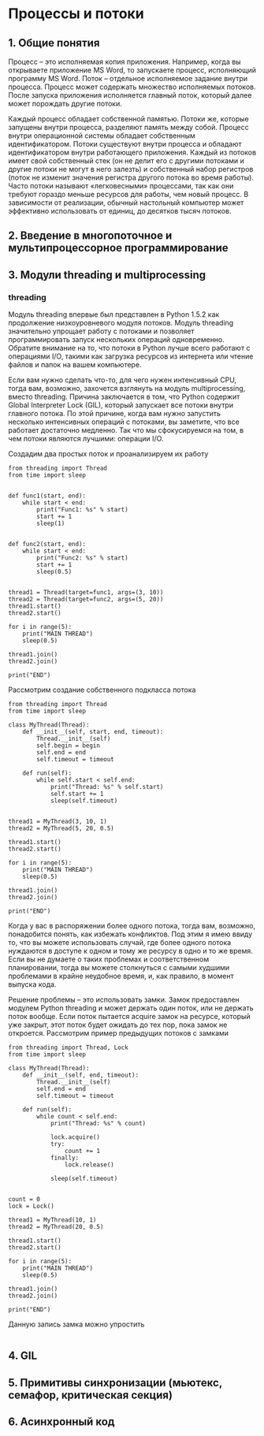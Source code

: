 # Процессы и потоки
## 1. Общие понятия
Процесс – это исполняемая копия приложения. Например, когда вы открываете приложение MS Word, то
запускаете процесс, исполняющий программу MS Word. Поток – отдельное исполняемое задание внутри
процесса. Процесс может содержать множество исполняемых потоков. После запуска приложения
исполняется главный поток, который далее может порождать другие потоки.

Каждый процесс обладает собственной памятью. Потоки же, которые запущены внутри процесса,
разделяют память между собой. Процесс внутри операционной системы обладает собственным
идентификатором. Потоки существуют внутри процесса и обладают идентификатором внутри работающего
приложения. Каждый из потоков имеет свой собственный стек (он не делит его с другими потоками и
другие потоки не могут в него залезть) и собственный набор регистров (поток не изменит значения
регистра другого потока во время работы). Часто потоки называют «легковесными» процессами, так как
они требуют гораздо меньше ресурсов для работы, чем новый процесс. В зависимости от реализации,
обычный настольный компьютер может эффективно использовать от единиц, до десятков тысяч потоков.
## 2. Введение в многопоточное и мультипроцессорное программирование
## 3. Модули threading и multiprocessing
### threading
Модуль threading впервые был представлен в Python 1.5.2 как продолжение низкоуровневого модуля
потоков. Модуль threading значительно упрощает работу с потоками и позволяет программировать запуск
нескольких операций одновременно. Обратите внимание на то, что потоки в Python лучше всего работают
с операциями I/O, такими как загрузка ресурсов из интернета или чтение файлов и папок на вашем
компьютере.

Если вам нужно сделать что-то, для чего нужен интенсивный CPU, тогда вам, возможно, захочется
взглянуть на модуль multiprocessing, вместо threading. Причина заключается в том, что Python
содержит Global Interpreter Lock (GIL), который запускает все потоки внутри главного потока. По
этой причине, когда вам нужно запустить несколько интенсивных операций с потоками, вы заметите, что
все работает достаточно медленно. Так что мы сфокусируемся на том, в чем потоки являются лучшими:
операции I/O.

Создадим два простых поток и проанализируем их работу
```python3
from threading import Thread
from time import sleep


def func1(start, end):
    while start < end:
        print("Func1: %s" % start)
        start += 1
        sleep(1)


def func2(start, end):
    while start < end:
        print("Func2: %s" % start)
        start += 1
        sleep(0.5)


thread1 = Thread(target=func1, args=(3, 10))
thread2 = Thread(target=func2, args=(5, 20))
thread1.start()
thread2.start()

for i in range(5):
    print("MAIN THREAD")
    sleep(0.5)

thread1.join()
thread2.join()

print("END")
```
Рассмотрим создание собственного подкласса потока
```python3
from threading import Thread
from time import sleep

class MyThread(Thread):
    def __init__(self, start, end, timeout):
        Thread.__init__(self)
        self.begin = begin
        self.end = end
        self.timeout = timeout

    def run(self):
        while self.start < self.end:
            print("Thread: %s" % self.start)
            self.start += 1
            sleep(self.timeout)


thread1 = MyThread(3, 10, 1)
thread2 = MyThread(5, 20, 0.5)

thread1.start()
thread2.start()

for i in range(5):
    print("MAIN THREAD")
    sleep(0.5)

thread1.join()
thread2.join()

print("END")
```
Когда у вас в распоряжении более одного потока, тогда вам, возможно, понадобится понять, как
избежать конфликтов. Под этим я имею ввиду то, что вы можете использовать случай, где более одного
потока нуждаются в доступе к одном и тому же ресурсу в одно и то же время. Если вы не думаете о
таких проблемах и соответственном планировании, тогда вы можете столкнуться с самыми худшими
проблемами в крайне неудобное время, и, как правило, в момент выпуска кода.

Решение проблемы – это использовать замки. Замок предоставлен модулем Python threading и может
держать один поток, или не держать поток вообще. Если поток пытается acquire замок на ресурсе,
который уже закрыт, этот поток будет ожидать до тех пор, пока замок не откроется.
Рассмотрим пример предыдущих потоков с замками
```python3
from threading import Thread, Lock
from time import sleep

class MyThread(Thread):
    def __init__(self, end, timeout):
        Thread.__init__(self)
        self.end = end
        self.timeout = timeout

    def run(self):
        while count < self.end:
            print("Thread: %s" % count)
            
            lock.acquire()
            try:
                count += 1
            finally:
                lock.release()
            
            sleep(self.timeout)


count = 0
lock = Lock()

thread1 = MyThread(10, 1)
thread2 = MyThread(20, 0.5)

thread1.start()
thread2.start()

for i in range(5):
    print("MAIN THREAD")
    sleep(0.5)

thread1.join()
thread2.join()

print("END")
```
Данную запись замка можно упростить
```python3

```
## 4. GIL
## 5. Примитивы синхронизации (мьютекс, семафор, критическая секция)
## 6. Асинхронный код
